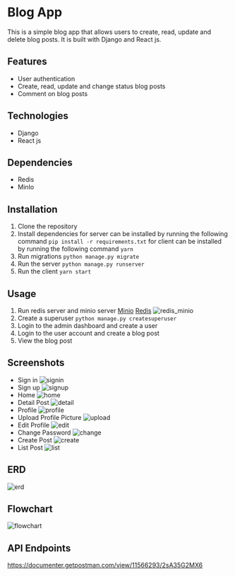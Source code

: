 <!-- i want to make readme for my project -->

# Blog App

This is a simple blog app that allows users to create, read, update and delete blog posts. It is built with Django and React js.

## Features

- User authentication
- Create, read, update and change status blog posts
- Comment on blog posts

## Technologies

- Django
- React js

## Dependencies

- Redis
- MinIo

## Installation

1. Clone the repository
2. Install dependencies
   for server can be installed by running the following command
   `pip install -r requirements.txt`
   for client can be installed by running the following command
   `yarn`
3. Run migrations
   `python manage.py migrate`
4. Run the server
   `python manage.py runserver`
5. Run the client
   `yarn start`

## Usage

1. Run redis server and minio server
   [Minio](https://docs.min.io/docs/minio-quickstart-guide.html)
   [Redis](https://redis.io/download)
   ![redis_minio](./screenshoot/redis_minio.png)
2. Create a superuser
   `python manage.py createsuperuser`
3. Login to the admin dashboard and create a user
4. Login to the user account and create a blog post
5. View the blog post

## Screenshots

- Sign in
  ![signin](./screenshoot/signin_page.png)
- Sign up
  ![signup](./screenshoot/signup_page.png)
- Home
  ![home](./screenshoot/list_page.png)
- Detail Post
  ![detail](./screenshoot/detail_post.png)
- Profile
  ![profile](./screenshoot/profile_page.png)
- Upload Profile Picture
  ![upload](./screenshoot/upload_profile_photo.png)
- Edit Profile
  ![edit](./screenshoot/edit_profile.png)
- Change Password
  ![change](./screenshoot/change_password.png)
- Create Post
  ![create](./screenshoot/create_post.png)
- List Post
  ![list](./screenshoot/list_page_user.png)

## ERD

![erd](./screenshoot/ERD.png)

## Flowchart

![flowchart](./screenshoot/flow.png)

## API Endpoints

https://documenter.getpostman.com/view/11566293/2sA35G2MX6
